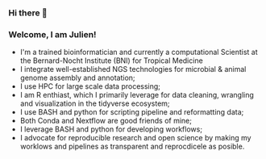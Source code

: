 ### Hi there 👋

<!--
**bbalog87/bbalog87** is a ✨ _special_ ✨ repository because its `README.md` (this file) appears on your GitHub profile.


-->


### Welcome, I am Julien!

* I'm a trained bioinformatician and currently a computational Scientist at the Bernard-Nocht Institute (BNI) for Tropical Medicine
* I integrate well-established NGS technologies for microbial & animal genome assembly and annotation;
* I use HPC for large scale data processing;
* I am R enthiast, which I primarily leverage for data cleaning, wrangling and visualization in the tidyverse ecosystem; 
* I use BASH and python for scripting pipeline and reformatting data;
* Both Conda and Nextflow are good friends of mine;
* I leverage BASH and python for developing workflows;
* I advocate for reproducible research and open science by making my worklows and pipelines as transparent and reprocdicele as posible.
